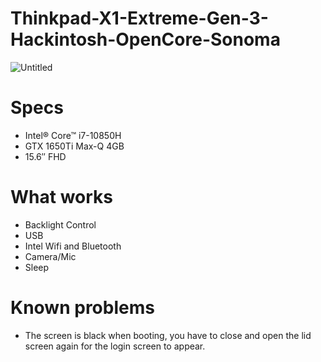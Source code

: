 # Thinkpad-X1-Extreme-Gen-3-Hackintosh-OpenCore-Sonoma

![Untitled](https://github.com/nvcuong1312/Thinkpad-X1-Extreme-Gen-3-Hackintosh-OpenCore-Sonoma/assets/16067447/04d7197c-b83e-4f98-b211-ef1c2a7d8738)


# Specs
* Intel® Core™ i7-10850H
* GTX 1650Ti Max-Q 4GB
* 15.6″ FHD
  
# What works
* Backlight Control
* USB
* Intel Wifi and Bluetooth
* Camera/Mic
* Sleep

# Known problems
* The screen is black when booting, you have to close and open the lid screen again for the login screen to appear.
